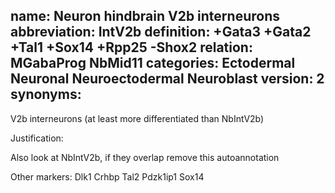 name: Neuron hindbrain V2b interneurons
abbreviation: IntV2b
definition: +Gata3 +Gata2 +Tal1 +Sox14 +Rpp25 -Shox2
relation: MGabaProg NbMid11
categories: Ectodermal Neuronal Neuroectodermal Neuroblast
version: 2
synonyms:
---

V2b interneurons (at least more differentiated than NbIntV2b)

Justification:

Also look at NbIntV2b, if they overlap remove this autoannotation

Other markers:
Dlk1
Crhbp
Tal2
Pdzk1ip1
Sox14
